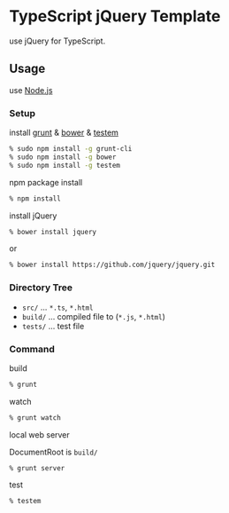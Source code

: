 # TypeScript jQuery Template

use jQuery for TypeScript.

## Usage

use [Node.js](http://nodejs.org/)

### Setup

install [grunt](http://gruntjs.com/) & [bower](http://bower.io/) & [testem](https://github.com/airportyh/testem)

```sh
% sudo npm install -g grunt-cli
% sudo npm install -g bower
% sudo npm install -g testem
```

npm package install

```sh
% npm install
```

install jQuery

```sh
% bower install jquery
```

or

```sh
% bower install https://github.com/jquery/jquery.git
```

### Directory Tree

- `src/` ... `*.ts`, `*.html`
- `build/` ... compiled file to (`*.js`, `*.html`)
- `tests/` ... test file

### Command

build

```sh
% grunt
```

watch

```sh
% grunt watch
```

local web server

DocumentRoot is `build/`

```
% grunt server
```

test

```sh
% testem
```

